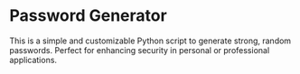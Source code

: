 <H1>Password Generator </H1>
<p>This is a simple and customizable Python script to generate strong, random passwords. Perfect for enhancing security in personal or professional applications.</p>
